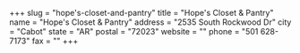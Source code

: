 +++
slug = "hope's-closet-and-pantry"
title = "Hope's Closet & Pantry"
name = "Hope's Closet & Pantry"
address = "2535 South Rockwood Dr"
city = "Cabot"
state = "AR"
postal = "72023"
website = ""
phone = "501 628-7173"
fax = ""
+++
